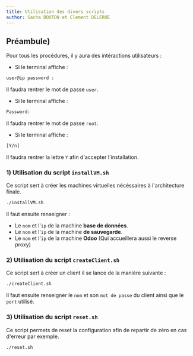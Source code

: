 ```yaml
---
title: Utilisation des divers scripts
author: Sacha BOUTON et Clement DELERUE
---
```


## Préambule)

Pour tous les procédures, il y aura des intéractions utilisateurs : 
- Si le terminal affiche :
```bash
user@ip password :
``` 
Il faudra rentrer le mot de passe `user`.
- Si le terminal affiche :
```bash
Password:
```
Il faudra rentrer le mot de passe `root`.
- Si le terminal affiche :
```bash
[Y/n]
```
Il faudra rentrer la lettre `Y` afin d'accepter l'installation.

### 1) Utilisation du script `installVM.sh`

Ce script sert à créer les machines virtuelles nécéssaires à l'architecture finale.

```bash
./installVM.sh
```

Il faut ensuite renseigner :
 - Le `nom` et l'`ip` de la machine **base de données**.
 - Le `nom` et l'`ip` de la machine **de sauvegarde**.
 - Le `nom` et l'`ip` de la machine **Odoo** (Qui accueillera aussi le reverse proxy)

### 2) Utilisation du script `createClient.sh`

Ce script sert à créer un client il se lance de la manière suivante :

```bash
./createClient.sh
```

Il faut ensuite renseigner le `nom` et son `mot de passe` du client ainsi que le `port` utilisé.

### 3) Utilisation du script `reset.sh` 

Ce script permets de reset la configuration afin de repartir de zéro en cas d'erreur par exemple.
```bash
./reset.sh
```